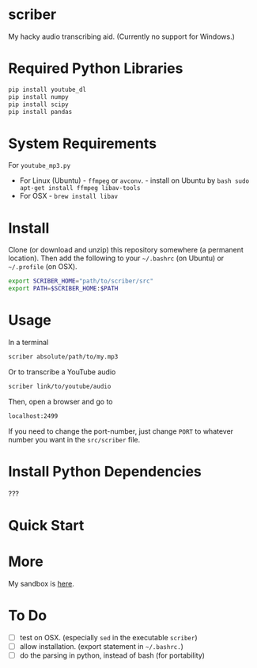 # scriber
My hacky audio transcribing aid. (Currently no support for Windows.)

# Required Python Libraries

```bash
pip install youtube_dl
pip install numpy
pip install scipy
pip install pandas
```

# System Requirements

For `youtube_mp3.py`

- For Linux (Ubuntu)
      - `ffmpeg` or `avconv`. 
      - install on Ubuntu by 
        ```bash
        sudo apt-get install ffmpeg libav-tools
        ```
- For OSX
      - `brew install libav`


# Install

Clone (or download and unzip) this repository somewhere (a permanent location). 
Then add the following to your `~/.bashrc` (on Ubuntu) or `~/.profile` (on OSX).

```bash
export SCRIBER_HOME="path/to/scriber/src"
export PATH=$SCRIBER_HOME:$PATH
```

# Usage

In a terminal

```bash
scriber absolute/path/to/my.mp3
```

Or to transcribe a YouTube audio

```bash
scriber link/to/youtube/audio
```

Then, open a browser and go to

```bash
localhost:2499
```

If you need to change the port-number, just change `PORT` to whatever
number you want in the `src/scriber` file. 


# Install Python Dependencies
???

# Quick Start

# More
My sandbox is [here][1].

# To Do
- [ ] test on OSX. (especially `sed` in the executable `scriber`)
- [ ] allow installation. (export statement in `~/.bashrc.`)
- [ ] do the parsing in python, instead of bash (for portability)

[1]: https://github.com/luiarthur/signal_processing/tree/master/sandbox/python
